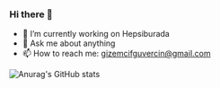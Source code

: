 ### Hi there 👋


- 🔭 I’m currently working on Hepsiburada
- 💬 Ask me about anything
- 📫 How to reach me: gizemcifguvercin@gmail.com


![Anurag's GitHub stats](https://github-readme-stats.vercel.app/api?username=gizemcifguvercin&theme=dracula&show_icons=true)

